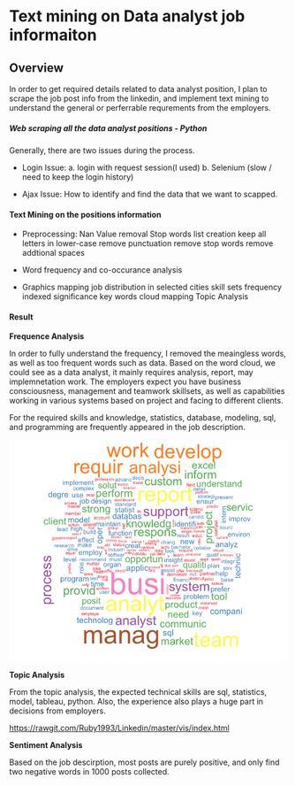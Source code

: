 # Text mining on Data analyst job informaiton

## Overview
In order to get required details related to data analyst position, I plan to scrape the job post info from the linkedin, and implement text mining to understand the general or perferrable requrements from the employers.

##### Web scraping all the data analyst positions - Python
Generally, there are two issues during the process.

- Login Issue: 
  a. login with request session(I used)
  b. Selenium (slow / need to keep the login history)

- Ajax Issue:
  How to identify and find the data that we want to scapped.
  
#### Text Mining on the positions information

- Preprocessing:
  Nan Value removal
  Stop words list creation
  keep all letters in lower-case
  remove punctuation
  remove stop words
  remove addtional spaces

- Word frequency and co-occurance analysis

- Graphics mapping
  job distribution in selected cities
  skill sets frequency indexed significance
  key words cloud mapping
  Topic Analysis
 
#### Result

**Frequence Analysis**

In order to fully understand the frequency, I removed the meaingless words, as well as too frequent words such as data. Based on the word cloud, we could see as a data analyst, it mainly requires analysis, report, may implemnetation work. The employers expect you have business consciousness, management and teamwork skillsets, as well as capabilities working in various systems based on project and facing to different clients.

For the required skills and knowledge, statistics, database, modeling, sql, and programming are frequently appeared in the job description.

![pic1](graph/WordCloud.png )

**Topic Analysis**

From the topic analysis, the expected technical skills are sql, statistics, model, tableau, python. Also, the experience also plays a huge part in decisions from employers.

https://rawgit.com/Ruby1993/Linkedin/master/vis/index.html

**Sentiment Analysis**

Based on the job descirption, most posts are purely positive, and only find two negative words in 1000 posts collected.

